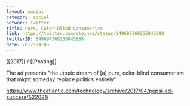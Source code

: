 ```yaml
---
layout: social
category: social
network: Twitter
title: Pure, Color-Blind Consumerism
link: https://twitter.com/steinea/status/849697369255845888
twitterID: 849697369255845888
date: 2017-04-05
---
```


[[2017]] / [[Posting]]

The ad presents "the utopic dream of [a] pure, color-blind consumerism that might someday replace politics entirely"

<https://www.theatlantic.com/technology/archive/2017/04/pepsi-ad-success/522021/>
